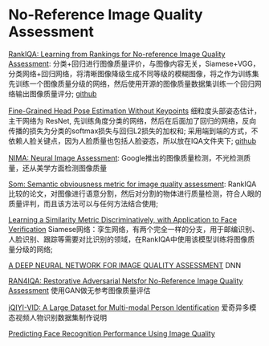 # No-Reference Image Quality Assessment
[RankIQA: Learning from Rankings for No-reference Image Quality Assessment](https://arxiv.org/abs/1707.08347): 分类+回归进行图像质量评价，与图像内容无关，Siamese+VGG，分类网络+回归网络，将清晰图像降级生成不同等级的模糊图像，将之作为训练集先训练一个图像质量分级的网络，然后使用开源的图像质量数据集训练一个回归网络输出图像质量评分;
[github](https://github.com/xialeiliu/RankIQA)

[Fine-Grained Head Pose Estimation Without Keypoints](https://arxiv.org/abs/1710.00925)
细粒度头部姿态估计，主干网络为 ResNet, 先训练角度分类的网络，然后在后面加了回归的网络，反向传播的损失为分类的softmax损失与回归L2损失的加权和; 采用端到端的方式，不依赖人脸关键点，因为人脸质量也包括人脸姿态，所以放在IQA文件夹下;
[github](https://github.com/natanielruiz/deep-head-pose/)

[NIMA: Neural Image Assessment](https://arxiv.org/abs/1709.05424): Google推出的图像质量检测，不光检测质量，还从美学方面检测图像质量

[Som: Semantic obviousness metric for image quality assessment](https://ieeexplore.ieee.org/document/7298853): RankIQA 比较的论文，对图像进行语意分割，然后对分割的物体进行质量检测，符合人眼的质量评判，而且该方法可以与任何方法结合使用;

[Learning a Similarity Metric Discriminatively, with Application to Face Verification](chrome-extension://gfbliohnnapiefjpjlpjnehglfpaknnc/pages/pdf_viewer.html?r=http://yann.lecun.com/exdb/publis/pdf/chopra-05.pdf)
Siamese网络：孪生网络，有两个完全一样的分支，用于邮编识别、人脸识别、跟踪等需要对比识别的领域，在RankIQA中使用该模型训练将图像质量分级的网络;

[A DEEP NEURAL NETWORK FOR IMAGE QUALITY ASSESSMENT](chrome-extension://gfbliohnnapiefjpjlpjnehglfpaknnc/pages/pdf_viewer.html?r=http://iphome.hhi.de/samek/pdf/BosICIP16.pdf)
DNN 

[RAN4IQA: Restorative Adversarial Netsfor No-Reference Image Quality Assessment](http://arxiv-export-lb.library.cornell.edu/abs/1708.02237)
使用GAN做无参考图像质量评估

[iQIYI-VID: A Large Dataset for Multi-modal Person Identification](https://arxiv.org/abs/1811.07548)
爱奇异多模态视频人物识别数据集制作说明

[Predicting Face Recognition Performance Using Image Quality](http://arxiv-export-lb.library.cornell.edu/abs/1510.07119)